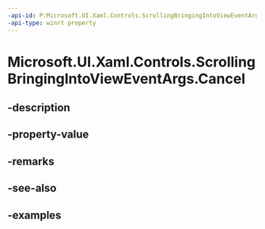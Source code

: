 ```yaml
---
-api-id: P:Microsoft.UI.Xaml.Controls.ScrollingBringingIntoViewEventArgs.Cancel
-api-type: winrt property
---
```


# Microsoft.UI.Xaml.Controls.ScrollingBringingIntoViewEventArgs.Cancel

<!--
public bool Cancel { get; set; }
-->


## -description

## -property-value

## -remarks

## -see-also

## -examples


